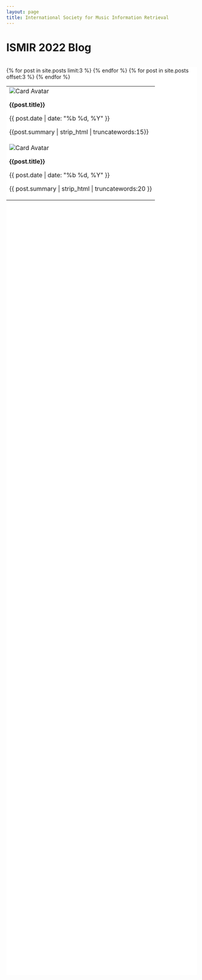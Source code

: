 ```yaml
---
layout: page
title: International Society for Music Information Retrieval
---
```


# ISMIR 2022 Blog

<br>
<div style="width:100%;">
     <section style="background-color: rgb(255, 255, 255); height:60vh; overflow-y:auto;">
    <table class="cardtable">
    <tr>
    {% for post in site.posts limit:3 %}
        <td class="cardcell"  onclick="location.href='{{post.url | relative_url}}'">
            <div class="card">
                <img src="{{ post.featured-img }}" alt="Card Avatar" class = "cardimage">
                <div class="cardcontainer">
                    <p><b>{{post.title}}</b></p>
                    <p>{{ post.date | date: "%b %d, %Y" }}</p>
                    <p>{{post.summary | strip_html | truncatewords:15}}</p>
                </div>
            </div>
        </td>
    {% endfor %}
    </tr>
    {% for post in site.posts offset:3 %}
        <td class="cardcell"  onclick="location.href='{{post.url | relative_url}}'">
        <div class="card">
            <img src="{{post.featured_img}}" alt="Card Avatar" class = "cardimage">
            <div class="cardcontainer">
                <p><b>{{post.title}}</b></p>
                <p>{{ post.date | date: "%b %d, %Y" }}</p>
                <p>{{ post.summary | strip_html | truncatewords:20 }}</p> 
            </div>
        </div>
        </td>
    {% endfor %}
    <tr>
    </tr>
    </table>
    </section>
    <br>
    <br>
</div>